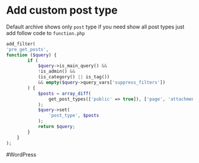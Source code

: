 # Add custom post type

Default archive shows only `post` type if you need show all post types just add follow code to `function.php`

```php
add_filter(
'pre_get_posts', 
function ($query) {
        if (
            $query->is_main_query() &&
            !is_admin() &&
            (is_category() || is_tag())
            && empty($query->query_vars['suppress_filters'])
        ) {
            $posts = array_diff(
                get_post_types(['public' => true]), ['page', 'attachment', 'revision', 'forum', 'reply', 'topic'] /* array of ignored types*/
            );
            $query->set(
                'post_type', $posts
            );
            return $query;
        }
    }
);
```

#WordPress 